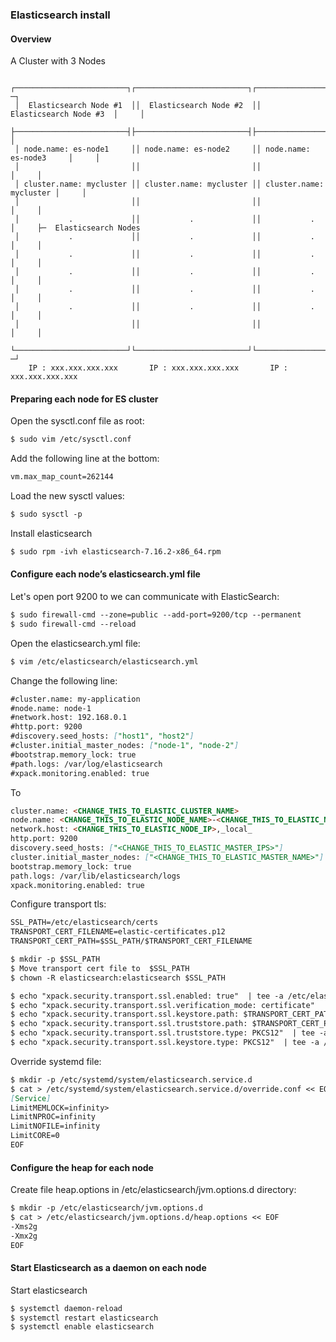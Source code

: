 ### Elasticsearch install

#### Overview

A Cluster with 3 Nodes

  ```
   ┌─────────────────────────┐┌─────────────────────────┐┌─────────────────────────┐    ─┐
   │  Elasticsearch Node #1  ││  Elasticsearch Node #2  ││  Elasticsearch Node #3  │     │
   ├─────────────────────────┤├─────────────────────────┤├─────────────────────────┤     │
   │ node.name: es-node1     ││ node.name: es-node2     ││ node.name: es-node3     │     │
   │                         ││                         ││                         │     │
   │ cluster.name: mycluster ││ cluster.name: mycluster ││ cluster.name: mycluster │     │
   │                         ││                         ││                         │     │
   │           .             ││           .             ││           .             │     ├─  Elasticsearch Nodes
   │           .             ││           .             ││           .             │     │
   │           .             ││           .             ││           .             │     │
   │           .             ││           .             ││           .             │     │
   │           .             ││           .             ││           .             │     │
   │           .             ││           .             ││           .             │     │
   │                         ││                         ││                         │     │
   └─────────────────────────┘└─────────────────────────┘└─────────────────────────┘    ─┘
      IP : xxx.xxx.xxx.xxx       IP : xxx.xxx.xxx.xxx       IP : xxx.xxx.xxx.xxx
  ```

#### Preparing each node for ES cluster

Open the sysctl.conf file as root:
```markdown
$ sudo vim /etc/sysctl.conf
```
Add the following line at the bottom:
```markdown
vm.max_map_count=262144
```
Load the new sysctl values:
```markdown
$ sudo sysctl -p
```
Install elasticsearch
```markdown
$ sudo rpm -ivh elasticsearch-7.16.2-x86_64.rpm
```
#### Configure each node’s elasticsearch.yml file

Let's open port 9200 to we can communicate with ElasticSearch:
```markdown
$ sudo firewall-cmd --zone=public --add-port=9200/tcp --permanent
$ sudo firewall-cmd --reload
```
 
Open the elasticsearch.yml file:
```markdown
$ vim /etc/elasticsearch/elasticsearch.yml
```

Change the following line:
```markdown
#cluster.name: my-application
#node.name: node-1
#network.host: 192.168.0.1
#http.port: 9200
#discovery.seed_hosts: ["host1", "host2"]
#cluster.initial_master_nodes: ["node-1", "node-2"]
#bootstrap.memory_lock: true
#path.logs: /var/log/elasticsearch
#xpack.monitoring.enabled: true
```

  To
  
```markdown
cluster.name: <CHANGE_THIS_TO_ELASTIC_CLUSTER_NAME>
node.name: <CHANGE_THIS_TO_ELASTIC_NODE_NAME>-<CHANGE_THIS_TO_ELASTIC_NODE_NUMBER>
network.host: <CHANGE_THIS_TO_ELASTIC_NODE_IP>,_local_
http.port: 9200
discovery.seed_hosts: ["<CHANGE_THIS_TO_ELASTIC_MASTER_IPS>"]
cluster.initial_master_nodes: ["<CHANGE_THIS_TO_ELASTIC_MASTER_NAME>"]
bootstrap.memory_lock: true
path.logs: /var/lib/elasticsearch/logs
xpack.monitoring.enabled: true
```
Configure transport tls:
```markdown
SSL_PATH=/etc/elasticsearch/certs
TRANSPORT_CERT_FILENAME=elastic-certificates.p12
TRANSPORT_CERT_PATH=$SSL_PATH/$TRANSPORT_CERT_FILENAME
```
```markdown
$ mkdir -p $SSL_PATH
$ Move transport cert file to  $SSL_PATH
$ chown -R elasticsearch:elasticsearch $SSL_PATH
```
```markdown
$ echo "xpack.security.transport.ssl.enabled: true"  | tee -a /etc/elasticsearch/elasticsearch.yml
$ echo "xpack.security.transport.ssl.verification_mode: certificate"  | tee -a /etc/elasticsearch/elasticsearch.yml
$ echo "xpack.security.transport.ssl.keystore.path: $TRANSPORT_CERT_PATH"  | tee -a /etc/elasticsearch/elasticsearch.yml
$ echo "xpack.security.transport.ssl.truststore.path: $TRANSPORT_CERT_PATH"  | tee -a /etc/elasticsearch/elasticsearch.yml
$ echo "xpack.security.transport.ssl.truststore.type: PKCS12"  | tee -a /etc/elasticsearch/elasticsearch.yml
$ echo "xpack.security.transport.ssl.keystore.type: PKCS12"  | tee -a /etc/elasticsearch/elasticsearch.yml
```
Override systemd file:
```markdown
$ mkdir -p /etc/systemd/system/elasticsearch.service.d
$ cat > /etc/systemd/system/elasticsearch.service.d/override.conf << EOF
[Service]
LimitMEMLOCK=infinity>
LimitNPROC=infinity
LimitNOFILE=infinity
LimitCORE=0
EOF
```

#### Configure the heap for each node

Create file heap.options in  /etc/elasticsearch/jvm.options.d directory:
```markdown
$ mkdir -p /etc/elasticsearch/jvm.options.d
$ cat > /etc/elasticsearch/jvm.options.d/heap.options << EOF
-Xms2g
-Xmx2g
EOF
```
  
#### Start Elasticsearch as a daemon on each node

Start elasticsearch 
```markdown
$ systemctl daemon-reload
$ systemctl restart elasticsearch
$ systemctl enable elasticsearch
```
